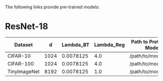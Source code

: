 The following links provide pre-trained models:
# ResNet-18
| Dataset        |  d   | Lambda_BT | Lambda_Reg | Path to Pretrained Model | KNN Acc. | Linear Acc. |
| ----------     | ---  | ---------- | ---------- | ------------------------ | -------- | ----------- |
| CIFAR-10       | 1024 | 0.0078125  | 4.0        | /path/to/model1.pth     | 0.85     | 0.76        |
| CIFAR-100      | 1024 | 0.0078125  | 4.0        | /path/to/model2.pth     | 0.72     | 0.63        |
| TinyImageNet   | 8192 | 0.0078125  | 1.0        | /path/to/model3.pth     | 0.90     | 0.82        |


